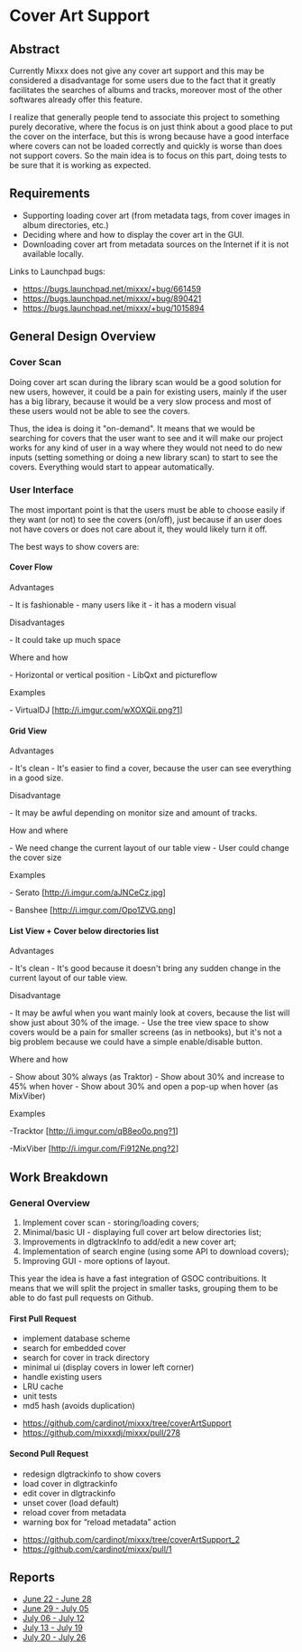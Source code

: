 # Cover Art Support

## Abstract

Currently Mixxx does not give any cover art support and this may be
considered a disadvantage for some users due to the fact that it greatly
facilitates the searches of albums and tracks, moreover most of the
other softwares already offer this feature.

I realize that generally people tend to associate this project to
something purely decorative, where the focus is on just think about a
good place to put the cover on the interface, but this is wrong because
have a good interface where covers can not be loaded correctly and
quickly is worse than does not support covers. So the main idea is to
focus on this part, doing tests to be sure that it is working as
expected.

## Requirements

  - Supporting loading cover art (from metadata tags, from cover images
    in album directories, etc.)
  - Deciding where and how to display the cover art in the GUI. 
  - Downloading cover art from metadata sources on the Internet if it is
    not available locally.

Links to Launchpad bugs:

  - <https://bugs.launchpad.net/mixxx/+bug/661459>
  - <https://bugs.launchpad.net/mixxx/+bug/890421>
  - <https://bugs.launchpad.net/mixxx/+bug/1015894>

## General Design Overview

### Cover Scan

Doing cover art scan during the library scan would be a good solution
for new users, however, it could be a pain for existing users, mainly if
the user has a big library, because it would be a very slow process and
most of these users would not be able to see the covers.

Thus, the idea is doing it "on-demand". It means that we would be
searching for covers that the user want to see and it will make our
project works for any kind of user in a way where they would not need to
do new inputs (setting something or doing a new library scan) to start
to see the covers. Everything would start to appear automatically.

### User Interface

The most important point is that the users must be able to choose easily
if they want (or not) to see the covers (on/off), just because if an
user does not have covers or does not care about it, they would likely
turn it off.

The best ways to show covers are:

#### Cover Flow

Advantages

\- It is fashionable - many users like it - it has a modern visual

Disadvantages

\- It could take up much space

Where and how

\- Horizontal or vertical position - LibQxt and pictureflow

Examples

\- VirtualDJ \[<http://i.imgur.com/wXOXQii.png?1>\]

#### Grid View

Advantages

\- It's clean - It's easier to find a cover, because the user can see
everything in a good size.

Disadvantage

\- It may be awful depending on monitor size and amount of tracks.

How and where

\- We need change the current layout of our table view - User could
change the cover size

Examples

\- Serato \[<http://i.imgur.com/aJNCeCz.jpg>\]

\- Banshee \[<http://i.imgur.com/Opo1ZVG.png>\]

#### List View + Cover below directories list

Advantages

\- It's clean - It's good because it doesn't bring any sudden change in
the current layout of our table view.

Disadvantage

\- It may be awful when you want mainly look at covers, because the list
will show just about 30% of the image. - Use the tree view space to show
covers would be a pain for smaller screens (as in netbooks), but it's
not a big problem because we could have a simple enable/disable button.

Where and how

\- Show about 30% always (as Traktor) - Show about 30% and increase to
45% when hover - Show about 30% and open a pop-up when hover (as
MixViber)

Examples

\-Tracktor \[<http://i.imgur.com/qB8eo0o.png?1>\]

\-MixViber \[<http://i.imgur.com/Fi912Ne.png?2>\]

## Work Breakdown

### General Overview

1.  Implement cover scan - storing/loading covers;
2.  Minimal/basic UI - displaying full cover art below directories list;
3.  Improvements in dlgtrackInfo to add/edit a new cover art;
4.  Implementation of search engine (using some API to download covers);
5.  Improving GUI - more options of layout.

This year the idea is have a fast integration of GSOC contribuitions. It
means that we will split the project in smaller tasks, grouping them to
be able to do fast pull requests on Github.

#### First Pull Request

  - implement database scheme
  - search for embedded cover
  - search for cover in track directory
  - minimal ui (display covers in lower left corner)
  - handle existing users
  - LRU cache
  - unit tests
  - md5 hash (avoids duplication)

<!-- end list -->

  - <https://github.com/cardinot/mixxx/tree/coverArtSupport>
  - <https://github.com/mixxxdj/mixxx/pull/278>

#### Second Pull Request

  - redesign dlgtrackinfo to show covers
  - load cover in dlgtrackinfo
  - edit cover in dlgtrackinfo
  - unset cover (load default)
  - reload cover from metadata
  - warning box for “reload metadata” action

<!-- end list -->

  - <https://github.com/cardinot/mixxx/tree/coverArtSupport_2>
  - <https://github.com/cardinot/mixxx/pull/1>

## Reports

  - [June 22 - June 28](cover_art_support_r1)
  - [June 29 - July 05](cover_art_support_r2)
  - [July 06 - July 12](cover_art_support_r3)
  - [July 13 - July 19](cover_art_support_r4)
  - [July 20 - July 26](cover_art_support_r5)
